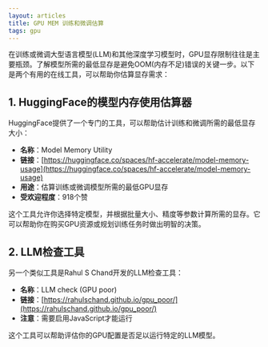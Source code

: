 ```yaml
---
layout: articles
title: GPU MEM 训练和微调估算
tags: gpu
---
```



在训练或微调大型语言模型(LLM)和其他深度学习模型时，GPU显存限制往往是主要瓶颈。了解模型所需的最低显存是避免OOM(内存不足)错误的关键一步。以下是两个有用的在线工具，可以帮助你估算显存需求：

## 1. HuggingFace的模型内存使用估算器

HuggingFace提供了一个专门的工具，可以帮助估计训练和微调所需的最低显存大小：

- **名称**：Model Memory Utility
- **链接**：[https://huggingface.co/spaces/hf-accelerate/model-memory-usage](https://huggingface.co/spaces/hf-accelerate/model-memory-usage)
- **用途**：估算训练或微调模型所需的最低GPU显存
- **受欢迎程度**：918个赞

这个工具允许你选择特定模型，并根据批量大小、精度等参数计算所需的显存。它可以帮助你在购买GPU资源或规划训练任务时做出明智的决策。

## 2. LLM检查工具

另一个类似工具是Rahul S Chand开发的LLM检查工具：

- **名称**：LLM check (GPU poor)
- **链接**：[https://rahulschand.github.io/gpu_poor/](https://rahulschand.github.io/gpu_poor/)
- **注意**：需要启用JavaScript才能运行

这个工具可以帮助评估你的GPU配置是否足以运行特定的LLM模型。
